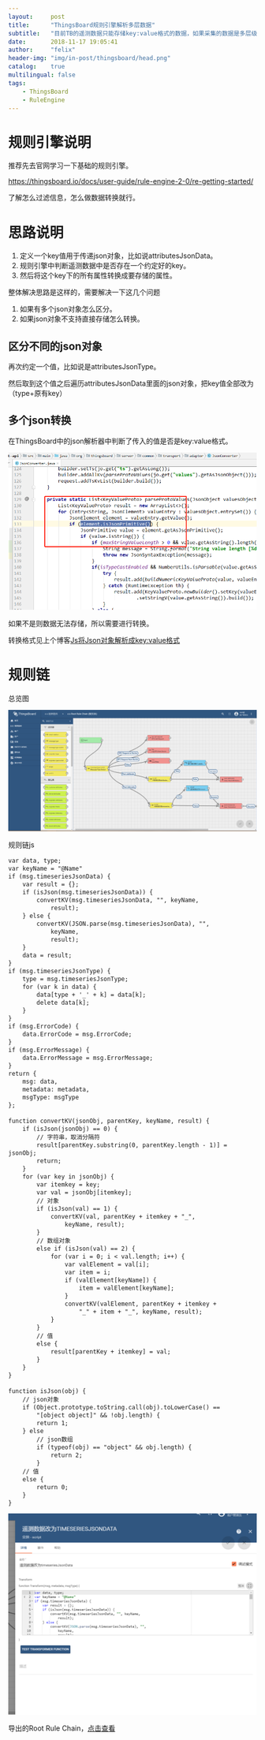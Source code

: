 ```yaml
---
layout:     post
title:      "ThingsBoard规则引擎解析多层数据"
subtitle:   "目前TB的遥测数据只能存储key:value格式的数据，如果采集的数据是多层级的json对象，那么可以使用规则引擎进行解析成key:value格式，代码逻辑在上个博客上写过了"
date:       2018-11-17 19:05:41
author:     "felix"
header-img: "img/in-post/thingsboard/head.png"
catalog:    true
multilingual: false
tags:
    - ThingsBoard
    - RuleEngine
---
```


# 规则引擎说明



推荐先去官网学习一下基础的规则引擎。

https://thingsboard.io/docs/user-guide/rule-engine-2-0/re-getting-started/

了解怎么过滤信息，怎么做数据转换就行。

# 思路说明

1. 定义一个key值用于传递json对象，比如说attributesJsonData。
2. 规则引擎中判断遥测数据中是否存在一个约定好的key。
3. 然后将这个key下的所有属性转换成要存储的属性。

整体解决思路是这样的，需要解决一下这几个问题

1. 如果有多个json对象怎么区分。
2. 如果json对象不支持直接存储怎么转换。

## 区分不同的json对象

再次约定一个值，比如说是attributesJsonType。

然后取到这个值之后遍历attributesJsonData里面的json对象，把key值全部改为（type+原有key）

## 多个json转换

在ThingsBoard中的json解析器中判断了传入的值是否是key:value格式。

![1542453888775](/img/in-post/thingsboard/ruleengine/1542453888775.png)

如果不是则数据无法存储，所以需要进行转换。

转换格式见上个博客[Js将Json对象解析成key:value格式][1]

[1]: http://felix-ma-blog.cf/2018/11/16/JsconvertKV/	"Js将Json对象解析成key:value格式"

# 规则链

总览图

![1542454061831](/img/in-post/thingsboard/ruleengine/1542454061831.png)

规则链js

```
var data, type;
var keyName = "@Name"
if (msg.timeseriesJsonData) {
    var result = {};
    if (isJson(msg.timeseriesJsonData)) {
        convertKV(msg.timeseriesJsonData, "", keyName,
            result);
    } else {
        convertKV(JSON.parse(msg.timeseriesJsonData), "",
            keyName,
            result);
    }
    data = result;
}
if (msg.timeseriesJsonType) {
    type = msg.timeseriesJsonType;
    for (var k in data) {
        data[type + '_' + k] = data[k];
        delete data[k];
    }
}
if (msg.ErrorCode) {
    data.ErrorCode = msg.ErrorCode;
}
if (msg.ErrorMessage) {
    data.ErrorMessage = msg.ErrorMessage;
}
return {
    msg: data,
    metadata: metadata,
    msgType: msgType
};

function convertKV(jsonObj, parentKey, keyName, result) {
    if (isJson(jsonObj) == 0) {
        // 字符串，取消分隔符
        result[parentKey.substring(0, parentKey.length - 1)] = jsonObj;
        return;
    }
    for (var key in jsonObj) {
        var itemkey = key;
        var val = jsonObj[itemkey];
        // 对象
        if (isJson(val) == 1) {
            convertKV(val, parentKey + itemkey + "_",
                keyName, result);
        }
        // 数组对象
        else if (isJson(val) == 2) {
            for (var i = 0; i < val.length; i++) {
                var valElement = val[i];
                var item = i;
                if (valElement[keyName]) {
                    item = valElement[keyName];
                }
                convertKV(valElement, parentKey + itemkey +
                    "_" + item + "_", keyName, result);
            }
        }
        // 值
        else {
            result[parentKey + itemkey] = val;
        }
    }
}

function isJson(obj) {
    // json对象
    if (Object.prototype.toString.call(obj).toLowerCase() ==
        "[object object]" && !obj.length) {
        return 1;
    } else
        // json数组
        if (typeof(obj) == "object" && obj.length) {
            return 2;
        }
    // 值
    else {
        return 0;
    }
}
```

![1542454723554](/img/in-post/thingsboard/ruleengine/1542454723554.png)

导出的Root Rule Chain，[点击查看][2]

[2]: /img/in-post/thingsboard/ruleengine/root_rule_chain.json	"完整的Rule Chain"

